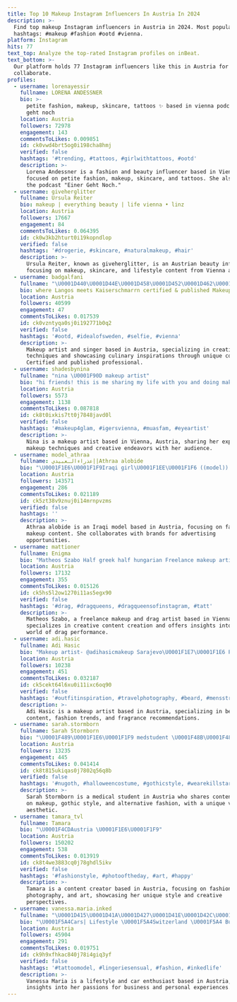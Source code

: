 ```yaml
---
title: Top 10 Makeup Instagram Influencers In Austria In 2024
description: >-
  Find top makeup Instagram influencers in Austria in 2024. Most popular
  hashtags: #makeup #fashion #ootd #vienna.
platform: Instagram
hits: 77
text_top: Analyze the top-rated Instagram profiles on inBeat.
text_bottom: >-
  Our platform holds 77 Instagram influencers like this in Austria for you to
  collaborate.
profiles:
  - username: lorenayessir
    fullname: LORENA ANDESSNER
    bio: >-
      petite fashion, makeup, skincare, tattoos ✨ based in vienna podcast: einer
      geht noch
    location: Austria
    followers: 72978
    engagement: 143
    commentsToLikes: 0.009851
    id: ck0vwd4brt5og0i198cha8hmj
    verified: false
    hashtags: '#trending, #tattoos, #girlwithtattoos, #ootd'
    description: >-
      Lorena Andessner is a fashion and beauty influencer based in Vienna,
      focused on petite fashion, makeup, skincare, and tattoos. She also hosts
      the podcast "Einer Geht Noch."
  - username: giveherglitter
    fullname: Ursula Reiter
    bio: makeup | everything beauty | life vienna • linz
    location: Austria
    followers: 17667
    engagement: 84
    commentsToLikes: 0.064395
    id: ck0w3kb2hturt0i19kopndlop
    verified: false
    hashtags: '#drogerie, #skincare, #naturalmakeup, #hair'
    description: >-
      Ursula Reiter, known as giveherglitter, is an Austrian beauty influencer
      focusing on makeup, skincare, and lifestyle content from Vienna and Linz.
  - username: badgalfani
    fullname: "\U0001D440\U0001D44E\U0001D458\U0001D452\U0001D462\U0001D45D \U0001D434\U0001D45F\U0001D461\U0001D456\U0001D460\U0001D461 | \U0001D446\U0001D456\U0001D45B\U0001D454\U0001D452\U0001D45F"
    bio: where Langos meets Kaiserschmarrn certified & published Makeup Artist
    location: Austria
    followers: 40599
    engagement: 47
    commentsToLikes: 0.017539
    id: ck0vzntyqa0sj0i192771b0q2
    verified: false
    hashtags: '#ootd, #idealofsweden, #selfie, #vienna'
    description: >-
      Makeup artist and singer based in Austria, specializing in creative makeup
      techniques and showcasing culinary inspirations through unique content.
      Certified and published professional.
  - username: shadesbynina
    fullname: "nina \U0001F90D makeup artist"
    bio: "hi friends! this is me sharing my life with you and doing makeup \U0001F3A8☺️ enjoy! • vienna | aut • makeup and creative stuff"
    location: Austria
    followers: 5573
    engagement: 1138
    commentsToLikes: 0.087818
    id: ck8t0ixkis7tt0j7848javd0l
    verified: false
    hashtags: '#makeup4glam, #igersvienna, #muasfam, #eyeartist'
    description: >-
      Nina is a makeup artist based in Vienna, Austria, sharing her expertise in
      makeup techniques and creative endeavors with her audience.
  - username: model_athraa
    fullname: عذراءالـعبيدي||Athraa alobide
    bio: "\U0001F1E6\U0001F1F9Iraqi girl\U0001F1EE\U0001F1F6 ((model)) makeup \U0001F90D 1/10♑️\U0001F9F8 للاعلانات دايركت"
    location: Austria
    followers: 143571
    engagement: 286
    commentsToLikes: 0.021189
    id: ck5zt38v9znuj0i14mrnpvzms
    verified: false
    hashtags: ''
    description: >-
      Athraa alobide is an Iraqi model based in Austria, focusing on fashion and
      makeup content. She collaborates with brands for advertising
      opportunities.
  - username: mattioner
    fullname: Enigma
    bio: "Matheos Szabo Half greek half hungarian Freelance makeup artist Drag artist Enigma Content creator \U0001F4CDVienna Bookings,PR, Collabs via Mail."
    location: Austria
    followers: 17132
    engagement: 355
    commentsToLikes: 0.015126
    id: ck5hs5l2ow1270i11as5egx90
    verified: false
    hashtags: '#drag, #dragqueens, #dragqueensofinstagram, #tatt'
    description: >-
      Matheos Szabo, a freelance makeup and drag artist based in Vienna,
      specializes in creative content creation and offers insights into the
      world of drag performance.
  - username: adi.hasic
    fullname: Adi Hasic
    bio: "Makeup artist- @adihasicmakeup Sarajevo\U0001F1E7\U0001F1E6 Perfume lover Fashion obsessed"
    location: Austria
    followers: 10238
    engagement: 451
    commentsToLikes: 0.032187
    id: ck5cekt64l6xu0i11ixc6oq90
    verified: false
    hashtags: '#outfitinspiration, #travelphotography, #beard, #mensstreetstyle'
    description: >-
      Adi Hasic is a makeup artist based in Austria, specializing in beauty
      content, fashion trends, and fragrance recommendations.
  - username: sarah.stormborn
    fullname: Sarah Stormborn
    bio: "\U0001F489\U0001F1E6\U0001F1F9 medstudent \U0001F48B\U0001F484makeupaddict \U0001F52E\U0001F480⚰\U0001F432vamp/goth/dragonqueen \U0001F0CF♠real life-harley quinn use code „sstormborn“ at @newrockaustralia for 10% off \U0001F4B8"
    location: Austria
    followers: 13235
    engagement: 445
    commentsToLikes: 0.041414
    id: ck8t815ukiqas0j7802q56q8b
    verified: false
    hashtags: '#nugoth, #halloweencostume, #gothicstyle, #wearekillstar'
    description: >-
      Sarah Stormborn is a medical student in Austria who shares content focused
      on makeup, gothic style, and alternative fashion, with a unique vampiric
      aesthetic.
  - username: tamara_tvl
    fullname: Tamara
    bio: "\U0001F4CDAustria \U0001F1E6\U0001F1F9"
    location: Austria
    followers: 150202
    engagement: 538
    commentsToLikes: 0.013919
    id: ck8t4we3883cq0j78ghdl5ikv
    verified: false
    hashtags: '#fashionstyle, #photooftheday, #art, #happy'
    description: >-
      Tamara is a content creator based in Austria, focusing on fashion,
      photography, and art, showcasing her unique style and creative
      perspectives.
  - username: vanessa.maria.inked
    fullname: "\U0001D415\U0001D41A\U0001D427\U0001D41E\U0001D42C\U0001D42C\U0001D41A Maria"
    bio: "\U0001F5A4Cars| Lifestyle \U0001F5A4Switzerland \U0001F5A4 Business ♥️\U0001F512 Love @daniel.jaufenthaler"
    location: Austria
    followers: 45904
    engagement: 291
    commentsToLikes: 0.019751
    id: ck9h9xfhkac840j78i4giq3yf
    verified: false
    hashtags: '#tattoomodel, #lingeriesensual, #fashion, #inkedlife'
    description: >-
      Vanessa Maria is a lifestyle and car enthusiast based in Austria, sharing
      insights into her passions for business and personal experiences.
---
```


